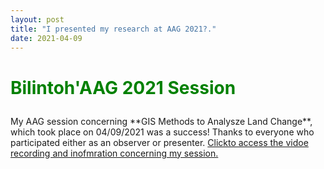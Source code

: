 ```yaml
---
layout: post
title: "I presented my research at AAG 2021?."
date: 2021-04-09
---
```


<h1><p style="color:green">Bilintoh'AAG 2021 Session</p></h1>
My AAG session concerning **GIS Methods to Analysze Land Change**, which took place on 04/09/2021 was a success!
Thanks to everyone who participated either as an observer or presenter. 
<a href="https://aag-annualmeeting.secure-platform.com/a/solicitations/13/sessiongallery/1109">Clickto access the vidoe recording and inofmration concerning my session.</a>



				
		
